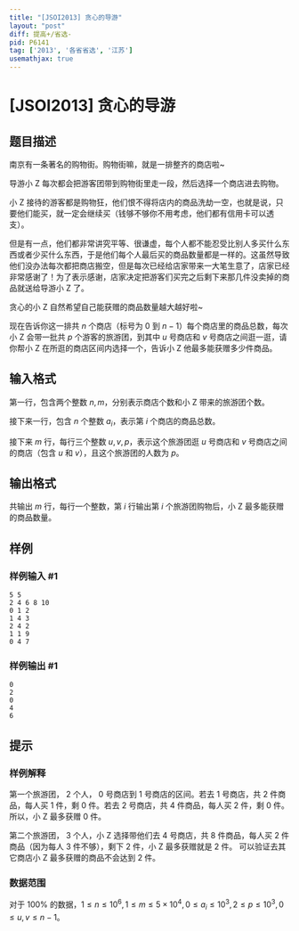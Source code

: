 ```yaml
---
title: "[JSOI2013] 贪心的导游"
layout: "post"
diff: 提高+/省选-
pid: P6141
tag: ['2013', '各省省选', '江苏']
usemathjax: true
---
```


# [JSOI2013] 贪心的导游
## 题目描述

南京有一条著名的购物街。购物街嘛，就是一排整齐的商店啦~

导游小 Z 每次都会把游客团带到购物街里走一段，然后选择一个商店进去购物。

小 Z 接待的游客都是购物狂，他们恨不得将店内的商品洗劫一空，也就是说，只要他们能买，就一定会继续买（钱够不够你不用考虑，他们都有信用卡可以透支）。

但是有一点，他们都非常讲究平等、很谦虚，每个人都不能忍受比别人多买什么东西或者少买什么东西，于是他们每个人最后买的商品数量都是一样的。这虽然导致他们没办法每次都把商店搬空，但是每次已经给店家带来一大笔生意了，店家已经非常感谢了！为了表示感谢，店家决定把游客们买完之后剩下来那几件没卖掉的商品就送给导游小 Z 了。

贪心的小 Z 自然希望自己能获赠的商品数量越大越好啦~

现在告诉你这一排共 $n$ 个商店（标号为 $0$ 到 $n-1$）每个商店里的商品总数，每次小 Z 会带一批共 $p$ 个游客的旅游团，到其中 $u$ 号商店和 $v$ 号商店之间逛一逛，请你帮小 Z 在所逛的商店区间内选择一个，告诉小 Z 他最多能获赠多少件商品。
## 输入格式

第一行，包含两个整数 $n,m$，分别表示商店个数和小 Z 带来的旅游团个数。

接下来一行，包含 $n$ 个整数 $a_i$，表示第 $i$ 个商店的商品总数。

接下来 $m$ 行，每行三个整数 $u,v,p$，表示这个旅游团逛 $u$ 号商店和 $v$ 号商店之间的商店（包含 $u$ 和 $v$），且这个旅游团的人数为 $p$。
## 输出格式

共输出 $m$ 行，每行一个整数，第 $i$ 行输出第 $i$ 个旅游团购物后，小 Z 最多能获赠的商品数量。
## 样例

### 样例输入 #1
```
5 5
2 4 6 8 10
0 1 2
1 4 3
2 4 2
1 1 9
0 4 7
```
### 样例输出 #1
```
0
2
0
4
6
```
## 提示

### 样例解释

第一个旅游团， $2$ 个人， $0$ 号商店到 $1$ 号商店的区间。若去 $1$ 号商店，共 $2$ 件商品，每人买 $1$ 件，剩 $0$ 件。若去 $2$ 号商店，共 $4$ 件商品，每人买 $2$ 件，剩 $0$ 件。所以，小 Z 最多获赠 $0$ 件。

第二个旅游团， $3$ 个人，小 Z 选择带他们去 $4$ 号商店，共 $8$ 件商品，每人买 $2$ 件商品（因为每人 $3$ 件不够），剩下 $2$ 件，小 Z 最多获赠就是 $2$ 件。 可以验证去其它商店小 Z 最多获赠的商品不会达到 $2$ 件。

### 数据范围

对于 $100\%$ 的数据，$1 \leq n\leq 10^6,1 \leq m\leq 5\times 10^4,0\leq a_i\leq 10^3,2\leq p\leq 10^3,0\leq u,v\leq n-1$。
